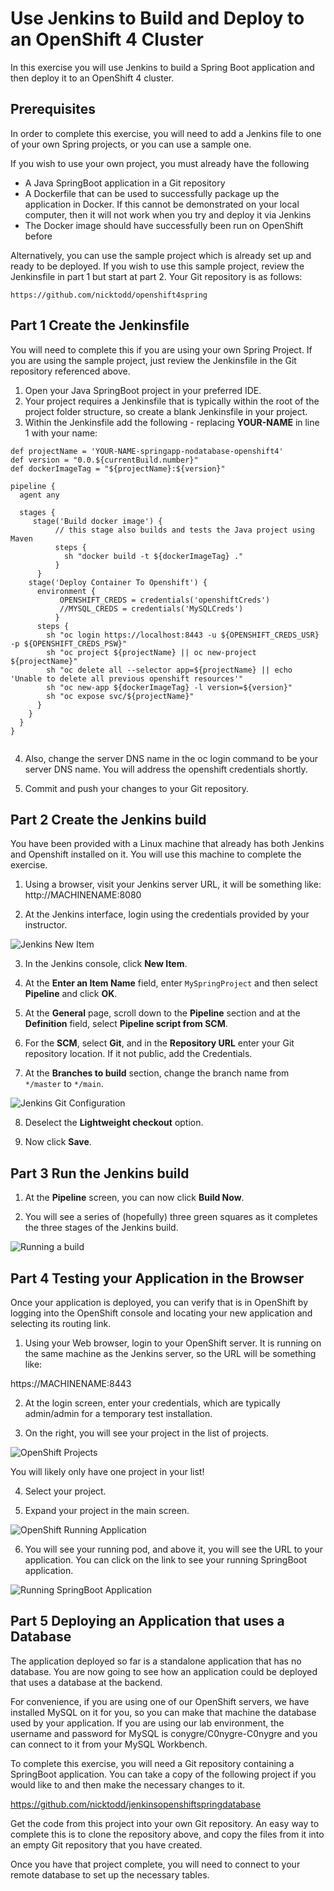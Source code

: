 # Use Jenkins to Build and Deploy to an OpenShift 4 Cluster

In this exercise you will use Jenkins to build a Spring Boot application and then deploy it to an OpenShift 4 cluster.

## Prerequisites

In order to complete this exercise, you will need to add a Jenkins file to one of your own Spring projects, or you can use a sample one.

If you wish to use your own project, you must already have the following

* A Java SpringBoot application in a Git repository
* A Dockerfile that can be used to successfully package up the application in Docker. If this cannot be demonstrated on your local computer, then it will not work when you try and deploy it via Jenkins
* The Docker image should have successfully been run on OpenShift before

Alternatively, you can use the sample project which is already set up and ready to be deployed. If you wish to use this sample project, review the Jenkinsfile in part 1 but start at part 2. Your Git repository is as follows:

```
https://github.com/nicktodd/openshift4spring
```

## Part 1 Create the Jenkinsfile
You will need to complete this if you are using your own Spring Project. If you are using the sample project, just review the Jenkinsfile in the Git repository referenced above.

1. Open your Java SpringBoot project in your preferred IDE.
2. Your project requires a Jenkinsfile that is typically within the root of the project folder structure, so create a blank Jenkinsfile in your project.
3. Within the Jenkinsfile add the following - replacing **YOUR-NAME** in line 1 with your name:

```
def projectName = 'YOUR-NAME-springapp-nodatabase-openshift4'
def version = "0.0.${currentBuild.number}"
def dockerImageTag = "${projectName}:${version}"

pipeline {
  agent any

  stages {
     stage('Build docker image') {
          // this stage also builds and tests the Java project using Maven
          steps {
            sh "docker build -t ${dockerImageTag} ."
          }
      }
    stage('Deploy Container To Openshift') {
      environment {
           OPENSHIFT_CREDS = credentials('openshiftCreds')
           //MYSQL_CREDS = credentials('MySQLCreds')
          }
      steps {
        sh "oc login https://localhost:8443 -u ${OPENSHIFT_CREDS_USR} -p ${OPENSHIFT_CREDS_PSW}"
        sh "oc project ${projectName} || oc new-project ${projectName}"
        sh "oc delete all --selector app=${projectName} || echo 'Unable to delete all previous openshift resources'"
        sh "oc new-app ${dockerImageTag} -l version=${version}"
        sh "oc expose svc/${projectName}"
      }
    }
  }
}


```
4. Also, change the server DNS name in the oc login command to be your server DNS name. You will address the openshift credentials shortly.

5. Commit and push your changes to your Git repository.


## Part 2 Create the Jenkins build
You have been provided with a Linux machine that already has both Jenkins and Openshift installed on it. You will use this machine to complete the exercise.

1. Using a browser, visit your Jenkins server URL, it will be something like: http://MACHINENAME:8080

2. At the Jenkins interface, login using the credentials provided by your instructor.

![Jenkins New Item](img/jenkins-new-item.png)

3. In the Jenkins console, click **New Item**.

4. At the **Enter an Item Name** field, enter `MySpringProject` and then select **Pipeline** and click **OK**.

5. At the **General** page, scroll down to the **Pipeline** section and at the **Definition** field, select **Pipeline script from SCM**.

6. For the **SCM**, select **Git**, and in the **Repository URL** enter your Git repository location. If it not public, add the Credentials.

7. At the **Branches to build** section, change the branch name from `*/master` to `*/main`.

![Jenkins Git Configuration](img/jenkins-git.png)

8. Deselect the **Lightweight checkout** option.

9.  Now click **Save**.

## Part 3 Run the Jenkins build

1. At the **Pipeline** screen, you can now click **Build Now**.

2. You will see a series of (hopefully) three green squares as it completes the three stages of the Jenkins build.

![Running a build](img/jenkins-build.png)


## Part 4 Testing your Application in the Browser

Once your application is deployed, you can verify that is in OpenShift by logging into the OpenShift console and locating your new application and selecting its routing link.

1. Using your Web browser, login to your OpenShift server. It is running on the same  machine as the Jenkins server, so the URL will be something like:

https://MACHINENAME:8443

2. At the login screen, enter your credentials, which are typically admin/admin for a temporary test installation.

3. On the right, you will see your project in the list of projects.

![OpenShift Projects](img/project-list.png)

You will likely only have one project in your list!

4. Select your project.

5. Expand your project in the main screen.

![OpenShift Running Application ](img/openshift-running-app.png)  

6. You will see your running pod, and above it, you will see the URL to your application. You can click on the link to see your running SpringBoot application. 

![Running SpringBoot Application](img/cds-webpage.png)


## Part 5 Deploying an Application that uses a Database

The application deployed so far is a standalone application that has no database. You are now going to see how an application could be deployed that uses a database at the backend. 

For convenience, if you are using one of our OpenShift servers, we have installed MySQL on it for you, so you can make that machine the database used by your application. If you are using our lab environment, the username and password for MySQL is conygre/C0nygre-C0nygre and you can connect to it from your MySQL Workbench.

To complete this exercise, you will need a Git repository containing a SpringBoot application. You can take a copy of the following project if you would like to and then make the necessary changes to it.

https://github.com/nicktodd/jenkinsopenshiftspringdatabase


Get the code from this project into your own Git repository. An easy way to complete this is to clone the repository above, and copy the files from it into an empty Git repository that you have created.

Once you have that project complete, you will need to connect to your remote database to set up the necessary tables.

